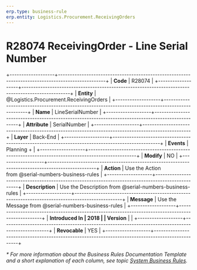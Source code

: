 ```yaml
---
erp.type: business-rule
erp.entity: Logistics.Procurement.ReceivingOrders
---
```


# R28074 ReceivingOrder - Line Serial Number
+-------------------+--------------------------------------------------------------------------------------------------+
| **Code**          | R28074                                                                                           |
+-------------------+--------------------------------------------------------------------------------------------------+
| **Entity**        | @Logistics.Procurement.ReceivingOrders                                                           |
+-------------------+--------------------------------------------------------------------------------------------------+
| **Name**          | LineSerialNumber                                                                                 |
+-------------------+--------------------------------------------------------------------------------------------------+
| **Attribute**     | SerialNumber                                                                                     |
+-------------------+--------------------------------------------------------------------------------------------------+
| **Layer**         | Back-End                                                                                         |
+-------------------+--------------------------------------------------------------------------------------------------+
| **Events**        | Planning +                                                                                       |
+-------------------+--------------------------------------------------------------------------------------------------+
| **Modify**        | NO                                                                                               |
+-------------------+--------------------------------------------------------------------------------------------------+
| **Action**        | Use the Action from @serial-numbers-business-rules                                               |
+-------------------+--------------------------------------------------------------------------------------------------+
| **Description**   | Use the Description from @serial-numbers-business-rules                                          |
+-------------------+--------------------------------------------------------------------------------------------------+
| **Message**       | Use the Message from @serial-numbers-business-rules                                              |
+-------------------+--------------------------------------------------------------------------------------------------+
| **Introduced In   | 2018                                                                                             |
| Version**         |                                                                                                  |
+-------------------+--------------------------------------------------------------------------------------------------+
| **Revocable**     | YES                                                                                              |
+-------------------+--------------------------------------------------------------------------------------------------+

*\* For more information about the Business Rules Documentation Template and a short explanation of each column, see
topic [System Business Rules](../templates/template-description-system-business-rules.md).*
